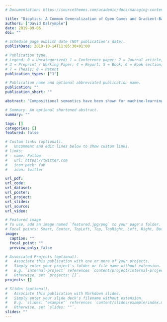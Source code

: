```yaml
---
# Documentation: https://sourcethemes.com/academic/docs/managing-content/

title: "Dioptics: A Common Generalization of Open Games and Gradient-Based Learners"
authors: ["David Dalrymple"]
date: 2019-09-06
doi: ""

# Schedule page publish date (NOT publication's date).
publishDate: 2019-10-14T11:05:30+01:00

# Publication type.
# Legend: 0 = Uncategorized; 1 = Conference paper; 2 = Journal article;
# 3 = Preprint / Working Paper; 4 = Report; 5 = Book; 6 = Book section;
# 7 = Thesis; 8 = Patent
publication_types: ["1"]

# Publication name and optional abbreviated publication name.
publication: ""
publication_short: ""

abstract: "Compositional semantics have been shown for machine-learning algorithms [FST18] and open games [Hed18]; at SYCO 1, remarks were made noting the high degree of overlap in character and analogy between the constructions, and that there is known to be a monoidal embedding from the category of learners to the category of games, but it remained unclear exactly what kind of structure they both are. This is work in progress toward showing that both categories embed faithfully and bijectively-on-objects into instances of a pattern we call categories of dioptics, whose name and definition both build heavily on [Ril18]. Using a generalization of the reverse-mode automatic differentiation functor of [Ell18] to arbitrary diffeological spaces with trivializable tangent bundles, we also construct a category of gradient-based learners which generalizes gradient-based learning beyond Euclidean parameter spaces. We aim to show that this category embeds naturally into the category of learners (with a choice of update rule and loss function), and that composing this embedding with reverse-mode automatic differentiation (and the inclusion of Euclidean spaces into trivializable diffeological spaces) recovers the backpropagation functor L of [FST18]."

# Summary. An optional shortened abstract.
summary: ""

tags: []
categories: []
featured: false

# Custom links (optional).
#   Uncomment and edit lines below to show custom links.
# links:
# - name: Follow
#   url: https://twitter.com
#   icon_pack: fab
#   icon: twitter

url_pdf:
url_code:
url_dataset:
url_poster:
url_project:
url_slides:
url_source:
url_video:

# Featured image
# To use, add an image named `featured.jpg/png` to your page's folder.
# Focal points: Smart, Center, TopLeft, Top, TopRight, Left, Right, BottomLeft, Bottom, BottomRight.
image:
  caption: ""
  focal_point: ""
  preview_only: false

# Associated Projects (optional).
#   Associate this publication with one or more of your projects.
#   Simply enter your project's folder or file name without extension.
#   E.g. `internal-project` references `content/project/internal-project/index.md`.
#   Otherwise, set `projects: []`.
projects: []

# Slides (optional).
#   Associate this publication with Markdown slides.
#   Simply enter your slide deck's filename without extension.
#   E.g. `slides: "example"` references `content/slides/example/index.md`.
#   Otherwise, set `slides: ""`.
slides: ""
---
```

